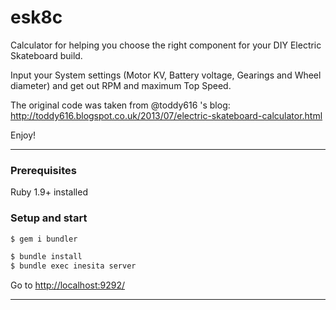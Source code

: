 # esk8c

Calculator for helping you choose the right component for your DIY Electric Skateboard build.

Input your System settings (Motor KV, Battery voltage, Gearings and Wheel diameter) and get out RPM and maximum Top Speed.

The original code was taken from @toddy616 's blog: http://toddy616.blogspot.co.uk/2013/07/electric-skateboard-calculator.html

Enjoy!

---

### Prerequisites

Ruby 1.9+ installed


### Setup and start

```sh
$ gem i bundler

$ bundle install
$ bundle exec inesita server
```

Go to [http://localhost:9292/](http://localhost:9292/)


---
